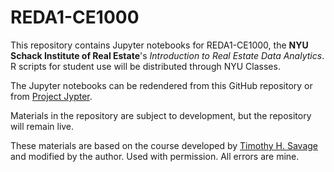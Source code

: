 # REDA1-CE1000
This repository contains Jupyter notebooks for REDA1-CE1000, the **NYU Schack Institute of Real Estate**'s *Introduction to Real Estate Data Analytics*.  R scripts for student use will be distributed through NYU Classes.

The Jupyter notebooks can be redendered from this GitHub repository or from [Project Jypter](https://nbviewer.jupyter.org/).

Materials in the repository are subject to development, but the repository will remain live.

These materials are based on the course developed by [Timothy H. Savage](https://github.com/thsavage) and modified by the author. Used with permission. All errors are mine.
